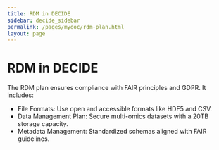 ```yaml
---
title: RDM in DECIDE
sidebar: decide_sidebar
permalink: /pages/mydoc/rdm-plan.html
layout: page
---
```

# RDM in DECIDE

The RDM plan ensures compliance with FAIR principles and GDPR. It includes:
- File Formats: Use open and accessible formats like HDF5 and CSV.
- Data Management Plan: Secure multi-omics datasets with a 20TB storage capacity.
- Metadata Management: Standardized schemas aligned with FAIR guidelines.


